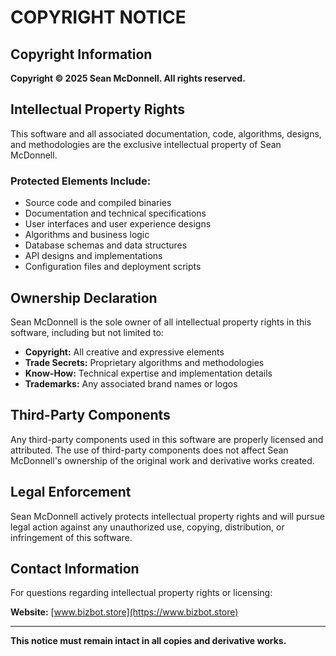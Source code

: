 # COPYRIGHT NOTICE

## Copyright Information

**Copyright © 2025 Sean McDonnell. All rights reserved.**

## Intellectual Property Rights

This software and all associated documentation, code, algorithms, designs, and methodologies are the exclusive intellectual property of Sean McDonnell.

### Protected Elements Include:
- Source code and compiled binaries
- Documentation and technical specifications
- User interfaces and user experience designs
- Algorithms and business logic
- Database schemas and data structures
- API designs and implementations
- Configuration files and deployment scripts

## Ownership Declaration

Sean McDonnell is the sole owner of all intellectual property rights in this software, including but not limited to:

- **Copyright:** All creative and expressive elements
- **Trade Secrets:** Proprietary algorithms and methodologies
- **Know-How:** Technical expertise and implementation details
- **Trademarks:** Any associated brand names or logos

## Third-Party Components

Any third-party components used in this software are properly licensed and attributed. The use of third-party components does not affect Sean McDonnell's ownership of the original work and derivative works created.

## Legal Enforcement

Sean McDonnell actively protects intellectual property rights and will pursue legal action against any unauthorized use, copying, distribution, or infringement of this software.

## Contact Information

For questions regarding intellectual property rights or licensing:

**Website:** [www.bizbot.store](https://www.bizbot.store)

---

**This notice must remain intact in all copies and derivative works.**


